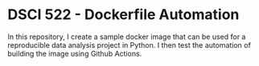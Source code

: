 # DSCI 522 - Dockerfile Automation

In this repository, I create a sample docker image that can be used for a reproducible data analysis project in Python.
I then test the automation of building the image using Github Actions.
